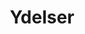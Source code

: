 ---
title: "Ydelser"
description: "Inspiration, Råd og Vejledning"
draft: false
bg_image: "images/flowers2.jpg"
---